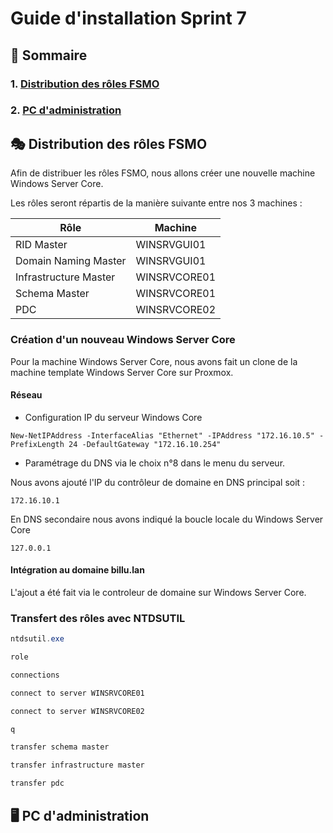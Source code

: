 # Guide d'installation Sprint 7

## 📜 Sommaire

### 1. [Distribution des rôles FSMO](#fsmo)
### 2. [PC d'administration](#admin)

## 🎭 Distribution des rôles FSMO
<span id="fsmo"></span>

Afin de distribuer les rôles FSMO, nous allons créer une nouvelle machine Windows Server Core.

Les rôles seront répartis de la manière suivante entre nos 3 machines :

| Rôle | Machine |
| ---- | ---- | 
| RID Master | WINSRVGUI01 |
| Domain Naming Master | WINSRVGUI01 |
| Infrastructure Master | WINSRVCORE01 |
| Schema Master | WINSRVCORE01 |
| PDC | WINSRVCORE02 |


### Création d'un nouveau Windows Server Core

Pour la machine Windows Server Core, nous avons fait un clone de la machine template Windows Server Core sur Proxmox.

#### Réseau

- Configuration IP du serveur Windows Core  

`New-NetIPAddress -InterfaceAlias "Ethernet" -IPAddress "172.16.10.5" -PrefixLength 24 -DefaultGateway "172.16.10.254"`

- Paramétrage du DNS via le choix n°8 dans le menu du serveur.

Nous avons ajouté l'IP du contrôleur de domaine en DNS principal soit : 

`172.16.10.1`

En DNS secondaire nous avons indiqué la boucle locale du Windows Server Core

`127.0.0.1`

#### Intégration au domaine billu.lan 

L'ajout a été fait via le controleur de domaine sur Windows Server Core.

### Transfert des rôles avec NTDSUTIL

```powershell
ntdsutil.exe
```

```powershell
role
```

```powershell
connections
```

```powershell
connect to server WINSRVCORE01
```

```powershell
connect to server WINSRVCORE02
```

```powershell
q
```

```powershell
transfer schema master
```

```powershell
transfer infrastructure master
```

```powershell
transfer pdc
```

## 🖥️ PC d'administration
<span id="admin"></span>
